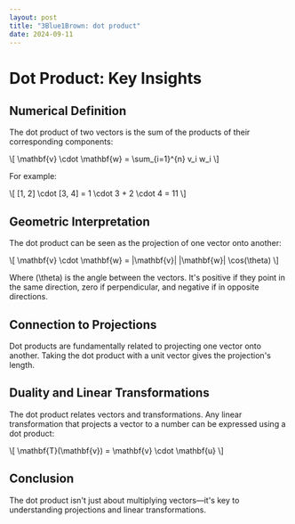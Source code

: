 ```yaml
---
layout: post
title: "3Blue1Brown: dot product"
date: 2024-09-11
---
```


# Dot Product: Key Insights

## Numerical Definition
The dot product of two vectors is the sum of the products of their corresponding components:

\\[
\mathbf{v} \cdot \mathbf{w} = \sum_{i=1}^{n} v_i w_i
\\]

For example:

\\[
[1, 2] \cdot [3, 4] = 1 \cdot 3 + 2 \cdot 4 = 11
\\]

## Geometric Interpretation
The dot product can be seen as the projection of one vector onto another:

\\[
\mathbf{v} \cdot \mathbf{w} = |\mathbf{v}| |\mathbf{w}| \cos(\theta)
\\]

Where \(\theta\) is the angle between the vectors. It's positive if they point in the same direction, zero if perpendicular, and negative if in opposite directions.

## Connection to Projections
Dot products are fundamentally related to projecting one vector onto another. Taking the dot product with a unit vector gives the projection's length.

## Duality and Linear Transformations
The dot product relates vectors and transformations. Any linear transformation that projects a vector to a number can be expressed using a dot product:

\\[
\mathbf{T}(\mathbf{v}) = \mathbf{v} \cdot \mathbf{u}
\\]

## Conclusion
The dot product isn't just about multiplying vectors—it's key to understanding projections and linear transformations.
